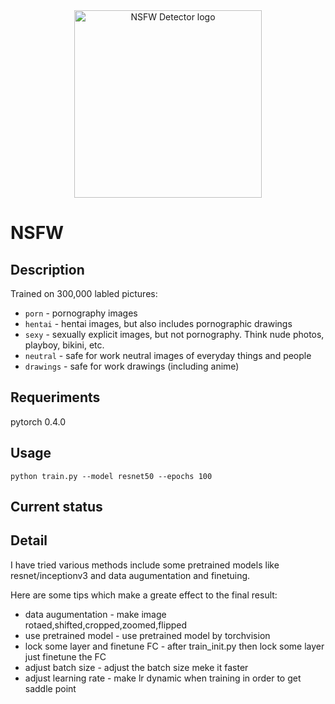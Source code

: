 <center>
<img src="https://gss0.bdstatic.com/-4o3dSag_xI4khGkpoWK1HF6hhy/baike/c0%3Dbaike116%2C5%2C5%2C116%2C38/sign=f271a03db3014a9095334eefc81e5277/a8014c086e061d95e61d28b771f40ad163d9cae2.jpg" alt="NSFW Detector logo" width="300" />
</center>

# NSFW

## Description

Trained on 300,000 labled pictures:

- `porn` - pornography images
- `hentai` - hentai images, but also includes pornographic drawings
- `sexy` - sexually explicit images, but not pornography. Think nude photos, playboy, bikini, etc.
- `neutral` - safe for work neutral images of everyday things and people
- `drawings` - safe for work drawings (including anime)

## Requeriments

pytorch 0.4.0

## Usage

```shell
python train.py --model resnet50 --epochs 100

```

## Current status

## Detail

I have tried various methods include some pretrained models like resnet/inceptionv3 and data augumentation and finetuing.

Here are some tips which make a greate effect to the final result:

- data augumentation - make image rotaed,shifted,cropped,zoomed,flipped
- use pretrained model - use pretrained model by torchvision
- lock some layer and finetune FC - after train_init.py then lock some layer just finetune the FC
- adjust batch size - adjust the batch size meke it faster
- adjust learning rate - make lr dynamic when training in order to get saddle point